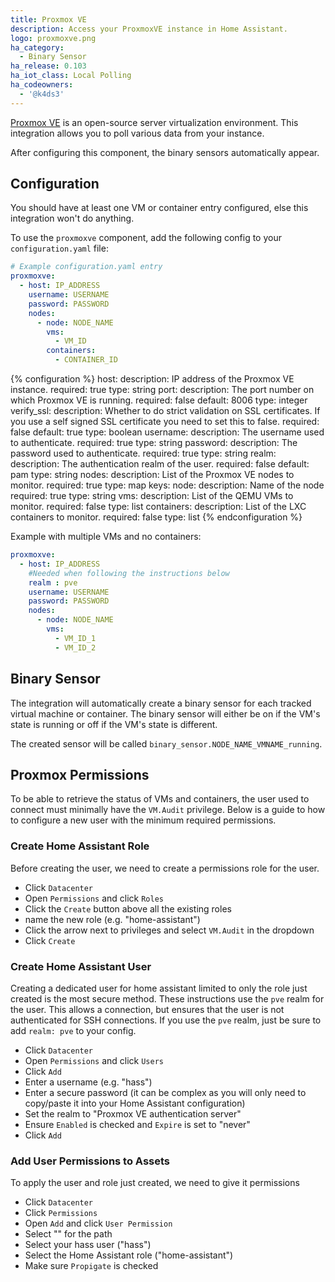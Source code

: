 ```yaml
---
title: Proxmox VE
description: Access your ProxmoxVE instance in Home Assistant.
logo: proxmoxve.png
ha_category:
  - Binary Sensor
ha_release: 0.103
ha_iot_class: Local Polling
ha_codeowners:
  - '@k4ds3'
---
```


[Proxmox VE](https://www.proxmox.com/en/) is an open-source server virtualization environment. This integration allows you to poll various data from your instance.

After configuring this component, the binary sensors automatically appear.

## Configuration

<div class='note'>
You should have at least one VM or container entry configured, else this integration won't do anything.
</div>

To use the `proxmoxve` component, add the following config to your `configuration.yaml` file:

```yaml
# Example configuration.yaml entry
proxmoxve:
  - host: IP_ADDRESS
    username: USERNAME
    password: PASSWORD
    nodes:
      - node: NODE_NAME
        vms:
          - VM_ID
        containers:
          - CONTAINER_ID
```

{% configuration %}
host:
  description: IP address of the Proxmox VE instance.
  required: true
  type: string
port:
  description: The port number on which Proxmox VE is running.
  required: false
  default: 8006
  type: integer
verify_ssl:
  description: Whether to do strict validation on SSL certificates. If you use a self signed SSL certificate you need to set this to false.
  required: false
  default: true
  type: boolean
username:
  description: The username used to authenticate.
  required: true
  type: string
password:
  description: The password used to authenticate.
  required: true
  type: string
realm:
  description: The authentication realm of the user.
  required: false
  default: pam
  type: string
nodes:
  description: List of the Proxmox VE nodes to monitor.
  required: true
  type: map
  keys:
    node:
      description: Name of the node
      required: true
      type: string
    vms:
      description: List of the QEMU VMs to monitor.
      required: false
      type: list
    containers:
      description: List of the LXC containers to monitor.
      required: false
      type: list
{% endconfiguration %}

Example with multiple VMs and no containers:

```yaml
proxmoxve:
  - host: IP_ADDRESS
    #Needed when following the instructions below
    realm : pve 
    username: USERNAME
    password: PASSWORD
    nodes:
      - node: NODE_NAME
        vms:
          - VM_ID_1
          - VM_ID_2
```

## Binary Sensor

The integration will automatically create a binary sensor for each tracked virtual machine or container. The binary sensor will either be on if the VM's state is running or off if the VM's state is different.

The created sensor will be called `binary_sensor.NODE_NAME_VMNAME_running`.

## Proxmox Permissions

To be able to retrieve the status of VMs and containers, the user used to connect must minimally have the `VM.Audit` privilege. Below is a guide to how to configure a new user with the minimum required permissions.

### Create Home Assistant Role

Before creating the user, we need to create a permissions role for the user.

* Click `Datacenter`
* Open `Permissions` and click `Roles`
* Click the `Create` button above all the existing roles
* name the new role (e.g. "home-assistant")
* Click the arrow next to privileges and select `VM.Audit` in the dropdown
* Click `Create`

### Create Home Assistant User

Creating a dedicated user for home assistant limited to only the role just created is the most secure method. These instructions use the `pve` realm for the user. This allows a connection, but ensures that the user is not authenticated for SSH connections. If you use the `pve` realm, just be sure to add `realm: pve` to your config.

* Click `Datacenter`
* Open `Permissions` and click `Users`
* Click `Add`
* Enter a username (e.g. "hass")
* Enter a secure password (it can be complex as you will only need to copy/paste it into your Home Assistant configuration)
* Set the realm to "Proxmox VE authentication server"
* Ensure `Enabled` is checked and `Expire` is set to "never"
* Click `Add`

### Add User Permissions to Assets

To apply the user and role just created, we need to give it permissions

* Click `Datacenter`
* Click `Permissions`
* Open `Add` and click `User Permission`
* Select "\" for the path
* Select your hass user ("hass")
* Select the Home Assistant role ("home-assistant")
* Make sure `Propigate` is checked
